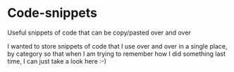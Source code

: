 # Code-snippets
Useful snippets of code that can be copy/pasted over and over

I wanted to store snippets of code that I use over and over in a single place, by category so that when I am trying to remember how I did something last time, I can just take a look here :-)

